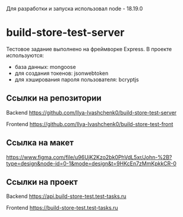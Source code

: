 Для разработки и запуска использовал node - 18.19.0

# build-store-test-server
Тестовое задание выполнено на фреймворке Express.
В проекте используются:
- база данных: mongoose
- для создания токенов: jsonwebtoken
- для хэширования пароля пользователя: bcryptjs

## Ссылки на репозитории

Backend https://github.com/Ilya-Ivashchenk0/build-store-test-server

Frontend https://github.com/Ilya-Ivashchenk0/build-store-test-front

## Ссылка на макет

https://www.figma.com/file/u96UjK2Kzo2bk0PhVdL5xr/John-%2B?type=design&node-id=0-1&mode=design&t=9HKcEn7zMmKpkkCR-0

## Ссылки на проект

Backend https://api.build-store-test.test-tasks.ru

Frontend https://build-store-test.test-tasks.ru